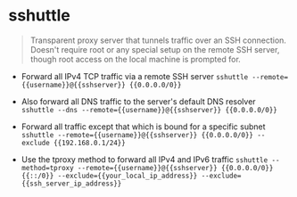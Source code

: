# sshuttle
> Transparent proxy server that tunnels traffic over an SSH connection.
> Doesn't require root or any special setup on the remote SSH server, though root access on the local machine is prompted for.

- Forward all IPv4 TCP traffic via a remote SSH server
`sshuttle --remote={{username}}@{{sshserver}} {{0.0.0.0/0}}`

- Also forward all DNS traffic to the server's default DNS resolver
`sshuttle --dns --remote={{username}}@{{sshserver}} {{0.0.0.0/0}}`

- Forward all traffic except that which is bound for a specific subnet
`sshuttle --remote={{username}}@{{sshserver}} {{0.0.0.0/0}} --exclude {{192.168.0.1/24}}`

- Use the tproxy method to forward all IPv4 and IPv6 traffic
`sshuttle --method=tproxy --remote={{username}}@{{sshserver}} {{0.0.0.0/0}} {{::/0}} --exclude={{your_local_ip_address}} --exclude={{ssh_server_ip_address}}`
